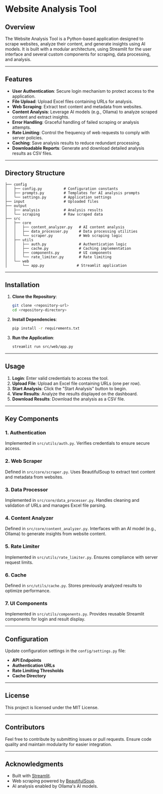 # Website Analysis Tool

## Overview
The Website Analysis Tool is a Python-based application designed to scrape websites, analyze their content, and generate insights using AI models. It is built with a modular architecture, using Streamlit for the user interface and several custom components for scraping, data processing, and analysis.

---

## Features
- **User Authentication**: Secure login mechanism to protect access to the application.
- **File Upload**: Upload Excel files containing URLs for analysis.
- **Web Scraping**: Extract text content and metadata from websites.
- **Content Analysis**: Leverage AI models (e.g., Ollama) to analyze scraped content and extract insights.
- **Error Handling**: Graceful handling of failed scraping or analysis attempts.
- **Rate Limiting**: Control the frequency of web requests to comply with server policies.
- **Caching**: Save analysis results to reduce redundant processing.
- **Downloadable Reports**: Generate and download detailed analysis results as CSV files.

---

## Directory Structure
```
├── config
│   ├── config.py          # Configuration constants
│   ├── prompts.py         # Templates for AI analysis prompts
│   └── settings.py        # Application settings
├── input                  # Uploaded files
├── output
│   ├── analysis           # Analysis results
│   └── scraping           # Raw scraped data
├── src
│   ├── core
│   │   ├── content_analyzer.py   # AI content analysis
│   │   ├── data_processer.py     # Data processing utilities
│   │   └── scraper.py            # Web scraping logic
│   ├── utils
│   │   ├── auth.py               # Authentication logic
│   │   ├── cache.py              # Caching implementation
│   │   ├── components.py         # UI components
│   │   └── rate_limiter.py       # Rate limiting
│   └── web
│       └── app.py               # Streamlit application
```

---

## Installation

1. **Clone the Repository**:
   ```bash
   git clone <repository-url>
   cd <repository-directory>
   ```

2. **Install Dependencies**:
   ```bash
   pip install -r requirements.txt
   ```

3. **Run the Application**:
   ```bash
   streamlit run src/web/app.py
   ```

---

## Usage

1. **Login**: Enter valid credentials to access the tool.
2. **Upload File**: Upload an Excel file containing URLs (one per row).
3. **Start Analysis**: Click the "Start Analysis" button to begin.
4. **View Results**: Analyze the results displayed on the dashboard.
5. **Download Results**: Download the analysis as a CSV file.

---

## Key Components

### 1. **Authentication**
Implemented in `src/utils/auth.py`. Verifies credentials to ensure secure access.

### 2. **Web Scraper**
Defined in `src/core/scraper.py`. Uses BeautifulSoup to extract text content and metadata from websites.

### 3. **Data Processor**
Implemented in `src/core/data_processer.py`. Handles cleaning and validation of URLs and manages Excel file parsing.

### 4. **Content Analyzer**
Defined in `src/core/content_analyzer.py`. Interfaces with an AI model (e.g., Ollama) to generate insights from website content.

### 5. **Rate Limiter**
Implemented in `src/utils/rate_limiter.py`. Ensures compliance with server request limits.

### 6. **Cache**
Defined in `src/utils/cache.py`. Stores previously analyzed results to optimize performance.

### 7. **UI Components**
Implemented in `src/utils/components.py`. Provides reusable Streamlit components for login and result display.

---

## Configuration

Update configuration settings in the `config/settings.py` file:
- **API Endpoints**
- **Authentication URLs**
- **Rate Limiting Thresholds**
- **Cache Directory**

---

## License

This project is licensed under the MIT License.

---

## Contributors

Feel free to contribute by submitting issues or pull requests. Ensure code quality and maintain modularity for easier integration.

---

## Acknowledgments

- Built with [Streamlit](https://streamlit.io/).
- Web scraping powered by [BeautifulSoup](https://www.crummy.com/software/BeautifulSoup/).
- AI analysis enabled by Ollama's AI models.

